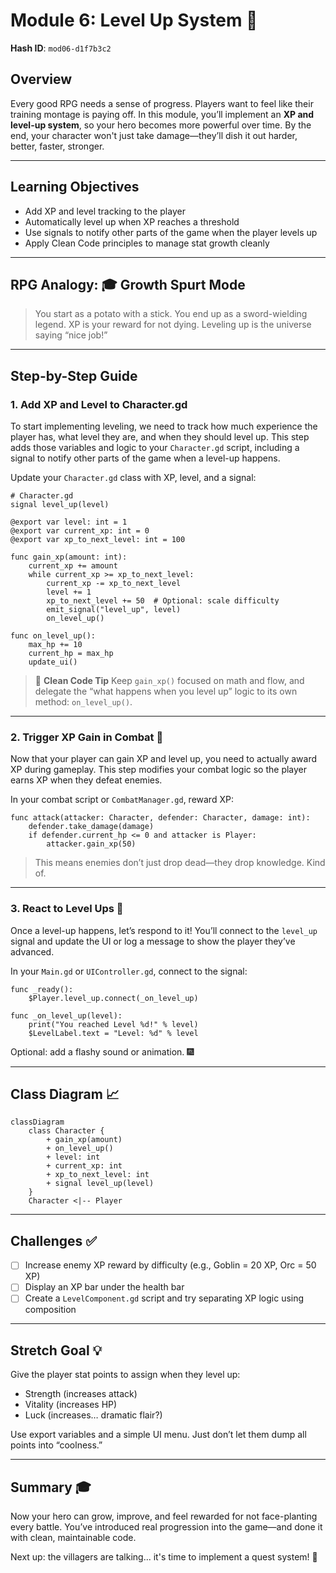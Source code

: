 # Module 6: Level Up System 🌟

**Hash ID**: `mod06-d1f7b3c2`

## Overview

Every good RPG needs a sense of progress. Players want to feel like their training montage is paying off. In this module, you’ll implement an **XP and level-up system**, so your hero becomes more powerful over time. By the end, your character won't just take damage—they’ll dish it out harder, better, faster, stronger.

---

## Learning Objectives

- Add XP and level tracking to the player
- Automatically level up when XP reaches a threshold
- Use signals to notify other parts of the game when the player levels up
- Apply Clean Code principles to manage stat growth cleanly

---

## RPG Analogy: 🎓 Growth Spurt Mode

> You start as a potato with a stick. You end up as a sword-wielding legend.
> XP is your reward for not dying. Leveling up is the universe saying “nice job!”

---

## Step-by-Step Guide

### 1. Add XP and Level to Character.gd

To start implementing leveling, we need to track how much experience the player has, what level they are, and when they should level up. This step adds those variables and logic to your `Character.gd` script, including a signal to notify other parts of the game when a level-up happens.

Update your `Character.gd` class with XP, level, and a signal:

```gdscript
# Character.gd
signal level_up(level)

@export var level: int = 1
@export var current_xp: int = 0
@export var xp_to_next_level: int = 100

func gain_xp(amount: int):
    current_xp += amount
    while current_xp >= xp_to_next_level:
        current_xp -= xp_to_next_level
        level += 1
        xp_to_next_level += 50  # Optional: scale difficulty
        emit_signal("level_up", level)
        on_level_up()

func on_level_up():
    max_hp += 10
    current_hp = max_hp
    update_ui()
```

> 🦼 **Clean Code Tip**
> Keep `gain_xp()` focused on math and flow, and delegate the “what happens when you level up” logic to its own method: `on_level_up()`.

---

### 2. Trigger XP Gain in Combat 👡️

Now that your player can gain XP and level up, you need to actually award XP during gameplay. This step modifies your combat logic so the player earns XP when they defeat enemies.

In your combat script or `CombatManager.gd`, reward XP:

```gdscript
func attack(attacker: Character, defender: Character, damage: int):
    defender.take_damage(damage)
    if defender.current_hp <= 0 and attacker is Player:
        attacker.gain_xp(50)
```

> This means enemies don’t just drop dead—they drop knowledge. Kind of.

---

### 3. React to Level Ups 🎉

Once a level-up happens, let’s respond to it! You’ll connect to the `level_up` signal and update the UI or log a message to show the player they’ve advanced.

In your `Main.gd` or `UIController.gd`, connect to the signal:

```gdscript
func _ready():
    $Player.level_up.connect(_on_level_up)

func _on_level_up(level):
    print("You reached Level %d!" % level)
    $LevelLabel.text = "Level: %d" % level
```

Optional: add a flashy sound or animation. 🎆

---

## Class Diagram 📈

```mermaid
classDiagram
    class Character {
        + gain_xp(amount)
        + on_level_up()
        + level: int
        + current_xp: int
        + xp_to_next_level: int
        + signal level_up(level)
    }
    Character <|-- Player
```

---

## Challenges ✅

- [ ] Increase enemy XP reward by difficulty (e.g., Goblin = 20 XP, Orc = 50 XP)
- [ ] Display an XP bar under the health bar
- [ ] Create a `LevelComponent.gd` script and try separating XP logic using composition

---

## Stretch Goal 💡

Give the player stat points to assign when they level up:

- Strength (increases attack)
- Vitality (increases HP)
- Luck (increases… dramatic flair?)

Use export variables and a simple UI menu. Just don’t let them dump all points into “coolness.”

---

## Summary 🎓

Now your hero can grow, improve, and feel rewarded for not face-planting every battle. You’ve introduced real progression into the game—and done it with clean, maintainable code.

Next up: the villagers are talking... it's time to implement a quest system! 📜
